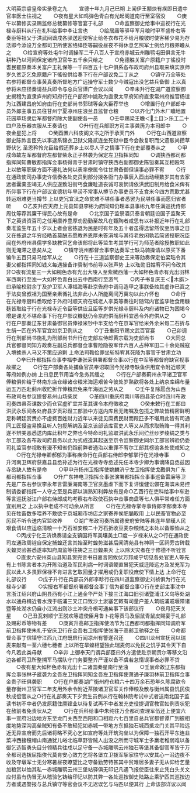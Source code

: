 <!-- { "loadSidebar": true } -->
大明英宗睿皇帝实录卷之九
　　宣德十年九月己巳朔  上闻伊王颙炔有疾即日遣中官率医士往视之
　　○夜有星大如鸡弹色青白有光起阁道南行至室宿没
　　○庚午以纂修实录赐监修总裁纂修等官宴于礼部
　　○命监察御史给事中巡视行在光禄寺厨料从行在礼科给事中李让言也
　　○给居庸等驿甲军月粮时甲军盛朴右等奏臣等祖父于洪武间谪戍各驿送迎使客止给冬衣布花不给月粮彼时使客稀少易为存活即今添设万全都司卫所使客络绎臣等嗣役昼夜不得休息乞照军士例给月粮养瞻从之
　　○给宣府等处屯牛时调操军二千八百人于宣府赤城云州雕鹗屯田俱言无牛耕种乃以河间保定诸府卫官牛五千余只给之
　　○免德胜关富户原籍户丁徭役时耆民翟原奏本关富户王礼保等一千四百五十七户俱系各布政司府州县取来填实京师岁久贫乏乞免原籍户下徭役供给奏下行在户部议免二丁从之
　　○镇守万全等处右参将都督佥事黄真奏所督地方广远操守军士数少今贼寇出没乞益兵备御  上以真参将未应径奏请益兵即令与总兵官谭广会议以闻
　　○辛未升行在湖广道监察御史揭稽为直隶庐州府知府行在户部郎中姚政为直隶太平府知府直隶常州府推官杨谊为江西建昌府知府由行在吏部尚书郭琎等会大臣荐举也
　　○增置行在户部郎中员外郎主事五员往甘州宁夏凉州庄浪兰县监督仓粮
　　○以齐化门外木厂矌地置花园草场隶后军都督府除大使副使各一员
　　○壬申赐梁王瞻＜土目＞乐工二十四户及乐器衣服从王奏请也
　　○升行在兵部职方司主事龚箎为本司郎中
　　○夜金星犯上将
　　○癸酉置六科庋阁文书之所于承天门外
　　○行在山西道监察御史陈祚言臣先以事逮系锦衣卫狱父隆贰连坐死狱中臣今会赦复职而父遗骸尚攒草野伏乞  圣恩矜怜允臣给假还葬乡土以尽人子之情事下行在吏部覆奏从之
　　○甲戌命故左军都督府左都督柴永正子林袭为保定左卫指挥同知
　　○调狭西都司都指挥同知曹敏都指挥佥事杨得青于甘肃时镇守狭西右副都御史陈镒奏其互相殴骂  上以敏等职居方面不遵礼法何以表率僚属令往甘肃备御但误事必罪不宥
　　○行在通政使司办事吏许信奏各处吏员到部分拨各衙门办事辰入酉出动经数岁其有去家远者囊橐空竭无人供应遂致沿街丐食廉耻道丧诚可哀悯请依洪武旧制月给食米俾有所仰事下行在户部议宣德初年旱涝不常事从撙节办事吏员不支食米今四方荒歉尤甚转运艰难更当撙节  上以吏冗宜汰之命贫难不堪任事者悉罢为民堪任事而愿归省者听
　　○乙亥升应天府上元县知县李彬为府同知仍理本县事彬九年任满巡抚侍郎周忱等荐其廉干得民心故有是命
　　○北京国子监祭酒贝泰言朝廷设国子监聚天下之英贤资百司之任用廪养豊厚劝励勤至故凡在甄陶者咸思有以补报近年行在礼部奏准监生年五十岁以上者会官拣退为民是时有年及五十者虽得选留然俟至历事之日又在拣退之年穷经皓首莫酬志愿教养恩厚未答涓埃与其待老放闲孰若简贤授职况臣闻在外府州县儒学多缺教官乞命该部将此等监生考其学行可为师范者除授教职如此则无淹滞之患矣从之
　　○镇守洮州都督佥事李达奏军士缺马骑操请以原买下番犏牛五百只易马给军从之
　　○行在十三道监察御史王来等劾奏保定伯梁珤令其妻父都指挥同知钱义每遇操备诈赍制书前导以张声势  上以珤勋旧姑宥不问令改其非○夜有流星三一大如椀色赤有光出大陵入至紫微西藩一大如杯色青赤有光出羽林军西南行至浊一大如杯色青白出云中西南行至游气
　　○丙子书复庆王＜木旃＞曰承喻校尉余丁及护卫军人潭福海等赴京告府中调马造甲之事朕备烛其虚诈已寘之于法矣曾叔祖为国至亲素循礼法非此小人所能离间万冀勿以此介怀也
　　○命行在光禄寺厨料悉取给于外府时顺天府在城老人李英等奏往时随驾内官监孳牲食用糠麸皆取给于行在光禄寺近令臣等供应且臣等岁供光禄寺厨料及内府诸物已为困竭今增是课尤不堪命事下行在户部议糠麸仍令京府供而厨料宜悉令外府供从之
　　○行在户部奏辽东甘肃备御官员俸禄米钞中半支给今在京军官给米外余米每二石折与生绢一匹在外军官宜如京卫例从之
　　○丁丑重阳节赐文武百官宴
　　○己卯调行在刑部尚书施礼为刑部尚书升行在吏部左侍郎黄宗载为吏部尚书
　　○大同总兵官都督同知方政奏左副总兵都督佥事曹险隐役军伴六百人占种军田二十余处贼寇入境掳杀人马又不策应追剿  上命法司鞫俭罪坐斩特宥其死降为事官于甘肃立功
　　○辛巳升都指挥佥事李福李谦张荣俱署都督佥事以行在中军等都督府缺官视事故擢之
　　○行在户部奏各处捕鱼官员奉诏取回今光禄寺缺鱼供用宜令附近顺天等府如例办纳  上曰息民节用当今急务其缓之
　　○行在户部奏蓟州永平诸卫官军俸粮俱仰给于林南东店仓缘诸仓粮米海运艰苦今彼处岁熟欲将各处上纳京库绵布量运五万匹赴蓟州收贮折作俸粮庶免来年海运之劳从之
　　○壬午复除扈卣为山西布政司右参议提督易州山场柴炭
　　○革四川重庆府南川等四县茶仓时四川布政司奏四县茶课数少而仓官虚旷宜并革其课令本府徵收之
　　○癸未敕行在工部曰洪武永乐间各处府县岁贡彩叚工部验中方送内库且无贿嘱及包揽之弊故皆精密鲜明足称朝廷赏赉亦不虚费百姓财力近年以来徒见糜费民财而叚匹多不堪用此皆有司通同工匠侵盗易换且听人包揽解纳及至京该部该库官吏人等又从而求取贿赂一得其利遂不辨美恶悉送内库此积年之弊也今特命司礼监取洪武永乐间纻丝纱罗绫绢之类与尔工部及各布政司府县务以此为式成造其起送至京令监察御史同尔工部官辨验仍委司礼监官参视敢有漫不知省仍蹈前弊者通治以重罪不宥尔工部其榜谕各处使咸知之
　　○行在光禄寺卿郝郁为事称疾命行在兵部右侍郎李郁掌行在光禄寺事
　　○升河南卫辉府获嘉县县丞孙述为行在光禄寺寺丞述先任本寺少卿为事谪降县丞兹因寺丞缺人故有是命
　　○甲申升扬州卫指挥使姚麟济宁左卫指挥使戈戡俱为广东都司都指挥佥事
　　○升广东神电卫指挥佥事张演署都指挥佥事事巡备雷廉等卫先是广东右参议李永年言雷廉海南等卫官贪墨虐下而下复讦愎健讼僻在海滨未易控制请委都指挥一人守之至是兵部以演熟知利弊故有是命○乙酉行在吏科给事中车逊等言巡抚浙江户部右侍郎成均考察右布政使石执中佥事商盘等七人俱平常难任方面宜别用之  上以执中老成不可动余从所言
　　○行在光禄寺掌寺事侍郎李郁奏本寺见在牲畜数多喂养不敷欲于京城厢市坊店之家寄养俟肥腯取用  上以民畜官物必至厉民不听令送内官监收养
　　○湖广布政司奏所属德安府安陆等县连年旱暵人民艰食请以应运临清粮一十万石淮安粮二十万石折收豆麦杂粮储之本处以备赈恤从之
　　○丙戌宁化王济焕奏请全支镇国将军美壤美土□度一岁禄米从之○行在通政使司左通政周铨自保定捕蝗还言其始至时蝗势滋甚后闻清苑县有神祠一区祠旁古碑载灭蝗灵验甚悉遂率知府周监等往祷之三日蝗果灭  上以除天灾者在于修德不听铨言
　　○直隶六安州英山县知县贺完言书曰嘉言罔攸伏万邦咸宁切见各处官吏人等先有上书陈言者本为开陈治道及军民利病一时词语鲠直冒犯天威迁降远方及发充军为民以此人多畏罪保禄不肯进言乞取回量才擢用或仍复职役庶使下情上达  上命行在礼部议行
　　○戊子升行在兵部员外郎李畛行在四川道监察御史刘祯俱为行在光禄寺少卿
　　○实授右军都督府署都督佥事丁信为都督佥事○行在吏部主事沈中言浙江绍兴府山阴县西有小江上通金华严处下接三江海口旧引诸暨浦江义乌等处湖水以通舟楫近者水洩于临浦三叉江口致沙土淤塞乞敕有司量户差人筑临浦戚堰障诸暨等处湖水仍自小江流出则沙土冲突舟楫可通矣事下该部议行
　　○夜月犯天关星
　　○己丑瓦剌顺宁王脱欢等遣使臣月鲁卜花等贡马及貂鼠青鼠皮赐宴于礼部及赐彩币等物有差
　　○庚寅升高邮卫指挥使汤节为江西都司都指挥同知调府军前卫指挥使朱礼于安庆卫行在金吾右卫指挥使张海于高邮卫驰驿之任
　　○命都督佥事丁信镇守江西九江府既启行闻凉州有警遂召还
　　○四川龙州宣抚司以瑞麦来献有一茎六穗七穗者  上以所在旱蝗相望独此瑞麦何以免民之饥乎其令天下自今凡若此类毋献
　　○辛卯  上御奉天门谓兵部臣曰外方遣使赴京朝贡尔等移文沿边各都司卫所整搠军马摆队守门务要整齐严谨以备不虞若怠惰误事者必罪不贷
　　○夜有星大如杯色赤有光出十二诸国秦星南行至浊
　　○壬辰命故辽东都指挥佥事张林子暹袭为金吾左卫指挥同知金吾左卫指挥使萧通子廉羽林前卫指挥佥事金贵子旺俱袭职
　　○行在户部奏湖广衡州府仓粮六十四万余石恐年久陈腐欲令量存衡州卫官军二年支用外余令附近茶陵诸卫官军关作俸粮及散与衡州属县饥民俟秋成偿官从之○行在礼部奏天下岁贡生员例从行在翰林院考试中式者送南北国子监读书初不中者仍发原籍住廪肄业以待复试再不中者发充吏役提调官教官如例责状犯在赦前者免责状从之
　　○行在兵科给事中朱纯往万全都司查理军伍还上便宜六事一宣府沿边地方东至龙门关西至西阳和口相距六七百里自总兵官都督谭广到彼相度地势深沟高垒贼知有备不敢轻犯如赤城一带地方东抵独石城西抵龙门关其平险远近无异宣府而先后诸将略不究心乞如宣府等处开筑沟垒以为保障一独石开平东连韭菜冲西接氊帽山南通犹儿峪北临草野皆贼人出没之所而守城军士多羸老稚弱难以备御乞选智勇头目分领精兵往戍以足守备一赤城雕鹗云州独石等堡其备御官军皆于万全都司选拨屈指俟代莫肯安心效力乞将各堡立卫拨军挈家往守以安其心一沿边夜不收及守墩军士无分寒暑昼夜瞭望比之守备勤劳特甚其中贫难居多妻子无从仰给乞量加粮赏以恤其私一赤城雕鹗云州三堡站驿俱无印记凡遇飞报使臣往来止凭白头关文应付虽有伪冒无从稽验乞铸给印记以防其弊一各处巡按御史陆路止乘驴匹其巡按边方者或遇警报与总兵镇守等官会议不无迟误乞与马匹以便其行  上命该部详议以闻
